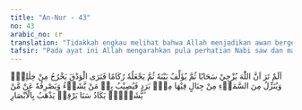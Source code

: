 ```yaml
---
title: "An-Nur - 43"
no: 43
arabic_no: ٤٣
translation: "Tidakkah engkau melihat bahwa Allah menjadikan awan bergerak perlahan, kemudian mengumpulkannya, lalu Dia menjadikannya bertumpuk-tumpuk, lalu engkau lihat hujan keluar dari celah-celahnya dan Dia (juga) menurunkan (butiran-butiran) es dari langit, (yaitu) dari (gumpalan-gumpalan awan seperti) gunung-gunung, maka ditimpakan-Nya (butiran-butiran es) itu kepada siapa yang Dia kehendaki dan dihindarkan-Nya dari siapa yang Dia kehendaki. Kilauan kilatnya hampir-hampir menghilangkan penglihatan."
tafsir: "Pada ayat ini Allah mengarahkan pula perhatian Nabi saw dan manusia agar memperhatikan dan merenungkan bagaimana Dia menghalau awan dengan kekuasaan-Nya dari satu tempat ke tempat lain kemudian mengumpulkan awan-awan yang berarak itu pada suatu daerah, sehingga terjadilah tumpukan awan yang berat berwarna hitam, seakan-akan awan itu gunung-gunung besar yang berjalan di angkasa. Dari awan ini turunlah hujan lebat di daerah itu dan kadang-kadang hujan itu bercampur dengan es. Bagi yang berada di bumi ini jarang sekali melihat awan tebal yang berarak seperti gunung, tetapi bila kita berada dalam pesawat akan terlihat di bawah pesawat yang kita tumpangi awan-awan yang bergerak perlahan itu memang seperti gunung-gunung yang menjulang di sana sini dan bila awan itu menurunkan hujan nampak dengan jelas bagaimana air itu turun ke bumi. Hujan yang lebat itu memberi rahmat dan keuntungan yang besar bagi manusia, karena sawah dan ladang yang sudah kering akibat musim kemarau, menjadi subur kembali dan berbagai macam tanaman tumbuh dengan subur sehingga manusia dapat memetik hasilnya dengan senang dan gembira.\n\nTetapi ada pula hujan yang lebat dan terus-menerus turun sehingga menyebabkan terjadinya banjir di mana-mana. Sawah ladang terendam bahkan kampung seluruhnya terendam, maka hujan lebat itu menjadi malapetaka bagi manusia dan bukan sebagai rahmat yang menguntungkan. Semua itu terjadi adalah menurut iradah dan kehendak-Nya. Sampai sekarang belum ada satu ilmu pun yang dapat mengatur perputaran angin dan perjalanan awan sehingga bisa mencegah banjir dan malapetaka itu. Di mana-mana terjadi topan dan hujan lebat yang membahayakan tetapi para ahli ilmu pengetahuan tidak dapat mengatasinya. Semua ini menunjukkan kekuasaan Allah, melimpahkan rahmat dan nikmat kepada siapa yang dikehendaki-Nya, dan menimpakan musibah dan malapetaka kepada siapa yang dikehendaki-Nya pula.\n\nMenurut para ilmuwan sains dan teknologi, persyaratan bagaimana hujan dapat turun, dimulai dari adanya awan yang membawa uap air. Awan ini disebut dengan awan cumulus. Gumpalan-gumpalan awan cumulus yang semula letaknya terpencar-pencar, akan \"dikumpulkan\" oleh angin. Pada saat awan sudah menyatu, akan terjadi gerakan angin yang mengarah ke atas dan membawa kumpulan awan ini, yang sekarang disebut awan cumulus nimbus, ke atas. Gerakan ke atas ini sampai dengan ketinggian (dan suhu) yang ideal, di mana uap air akan berubah menjadi kristal-kristal es. Pada saat kristal es turun ke bumi, dan suhu berubah menjadi lebih tinggi, mereka akan berubah menjadi butiran air hujan. \n\nDi antara keanehan alam yang dapat dilihat manusia ialah terjadinya kilat yang sambung menyambung pada waktu langit mendung dan sebelum hujan turun. Meskipun ahli ilmu pengetahuan dapat menganalisa sebab musabab kejadian itu, tetapi mereka tidak dapat menguasai dan mengendalikannya. Bukankah ini suatu bukti bagi kekuasaan Allah di alam semesta ini?"
---
```

اَلَمْ تَرَ اَنَّ اللّٰهَ يُزْجِيْ سَحَابًا ثُمَّ يُؤَلِّفُ بَيْنَهٗ ثُمَّ يَجْعَلُهٗ رُكَامًا فَتَرَى الْوَدْقَ يَخْرُجُ مِنْ خِلٰلِهٖۚ وَيُنَزِّلُ مِنَ السَّمَاۤءِ مِنْ جِبَالٍ فِيْهَا مِنْۢ بَرَدٍ فَيُصِيْبُ بِهٖ مَنْ يَّشَاۤءُ وَيَصْرِفُهٗ عَنْ مَّنْ يَّشَاۤءُۗ يَكَادُ سَنَا بَرْقِهٖ يَذْهَبُ بِالْاَبْصَارِ ۗ